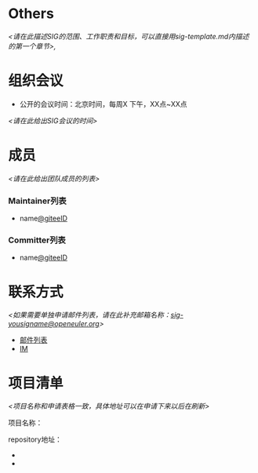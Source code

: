 # Others 

*<请在此描述SIG的范围、工作职责和目标，可以直接用sig-template.md内描述的第一个章节>,*



# 组织会议

- 公开的会议时间：北京时间，每周X 下午，XX点~XX点

*<请在此给出SIG会议的时间>*



# 成员

*<请在此给出团队成员的列表>*

### Maintainer列表

- name[@giteeID](giteeID链接)



### Committer列表

- name[@giteeID](giteeID链接)



# 联系方式

*<如果需要单独申请邮件列表，请在此补充邮箱名称：sig-yousigname@openeuler.org>*

- [邮件列表](dev@openeuler.org)
- [IM](#openeuler-dev)





# 项目清单

*<项目名称和申请表格一致，具体地址可以在申请下来以后在刷新>*

项目名称：

repository地址：

- 
- 
